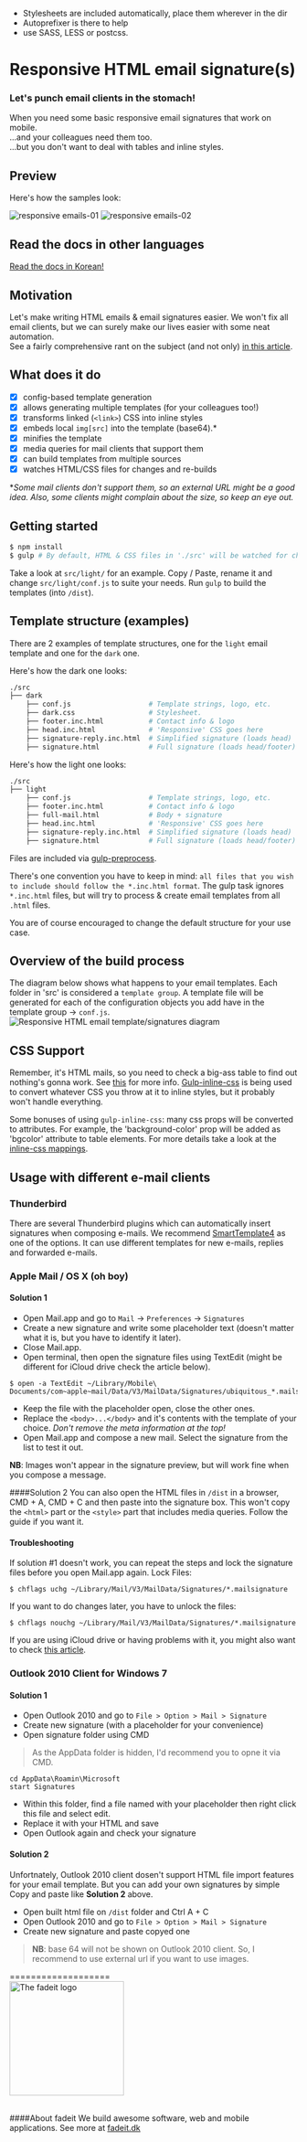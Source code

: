 - Stylesheets are included automatically, place them wherever in the dir
- Autoprefixer is there to help
- use SASS, LESS or postcss.

# Responsive HTML email signature(s)
### Let's punch email clients in the stomach!
When you need some basic responsive email signatures that work on mobile.<br/>
...and your colleagues need them too.<br/>
...but you don't want to deal with tables and inline styles.


## Preview
Here's how the samples look:

![responsive emails-01](https://cloud.githubusercontent.com/assets/1515742/10591900/13889d32-76b9-11e5-8dc0-b89d80189e93.png)
![responsive emails-02](https://cloud.githubusercontent.com/assets/1515742/10591901/139c4954-76b9-11e5-80f7-5b0ccaf5af81.png)

## Read the docs in other languages
[Read the docs in Korean!](/README_kor.md)

## Motivation
Let's make writing HTML emails & email signatures easier. We won't fix all email clients, but we can surely make our lives easier with some neat automation. <br/>
See a fairly comprehensive rant on the subject (and not only) [in this article](http://fadeit.dk/blog/post/html-emails-and-email-signatures-how-hard-can-it-be).


## What does it do
- [x] config-based template generation
- [x] allows generating multiple templates (for your colleagues too!)
- [x] transforms linked (`<link>`) CSS into inline styles
- [x] embeds local `img[src]` into the template (base64).*
- [x] minifies the template
- [x] media queries for mail clients that support them
- [x] can build templates from multiple sources
- [x] watches HTML/CSS files for changes and re-builds

**Some mail clients don't support them, so an external URL might be a good idea. Also, some clients might complain about the size, so keep an eye out.*


## Getting started
```bash
$ npm install
$ gulp # By default, HTML & CSS files in './src' will be watched for changes
```

Take a look at `src/light/` for an example. Copy / Paste, rename it and change `src/light/conf.js` to suite your needs. Run `gulp` to build the templates (into `/dist`).

## Template structure (examples)
There are 2 examples of template structures, one for the `light` email template and one for the `dark` one.

Here's how the dark one looks:
```bash
./src
├── dark
    ├── conf.js                   # Template strings, logo, etc.
    ├── dark.css                  # Stylesheet.
    ├── footer.inc.html           # Contact info & logo
    ├── head.inc.html             # 'Responsive' CSS goes here
    ├── signature-reply.inc.html  # Simplified signature (loads head)
    ├── signature.html            # Full signature (loads head/footer)
```

Here's how the light one looks:
```bash
./src
├── light
    ├── conf.js                   # Template strings, logo, etc.
    ├── footer.inc.html           # Contact info & logo
    ├── full-mail.html            # Body + signature 
    ├── head.inc.html             # 'Responsive' CSS goes here
    ├── signature-reply.inc.html  # Simplified signature (loads head)
    ├── signature.html            # Full signature (loads head/footer)
```

Files are included via [gulp-preprocess](https://www.npmjs.com/package/gulp-preprocess). 

There's one convention you have to keep in mind: `all files that you wish to include should follow the *.inc.html format`. The gulp task ignores `*.inc.html` files, but will try to process & create email templates from all `.html` files.

You are of course encouraged to change the default structure for your use case.


## Overview of the build process
The diagram below shows what happens to your email templates.
Each folder in 'src' is considered a `template group`. A template file will be generated for each of the configuration objects you add have in the template group -> `conf.js`.
![Responsive HTML email template/signatures diagram](http://fadeit.dk/posts/html-emails-and-email-signatures-how-hard-can-it-be/html-responsive-email-template-build-diagram.png)


## CSS Support
Remember, it's HTML mails, so you need to check a big-ass table to find out nothing's gonna work.
See [this](https://www.campaignmonitor.com/css/) for more info. [Gulp-inline-css](https://www.npmjs.com/package/gulp-inline-css) is being used to convert whatever CSS you throw at it to inline styles, but it probably won't handle everything.

Some bonuses of using `gulp-inline-css`: many css props will be converted to attributes. For example, the 'background-color' prop will be added as 'bgcolor' attribute to table elements.
For more details take a look at the [inline-css mappings](https://github.com/jonkemp/inline-css/blob/master/lib/setTableAttrs.js).


## Usage with different e-mail clients
### Thunderbird
There are several Thunderbird plugins which can automatically insert signatures when composing e-mails. We recommend [SmartTemplate4](https://addons.mozilla.org/en-us/thunderbird/addon/smarttemplate4) as one of the options. It can use different templates for new e-mails, replies and forwarded e-mails.


### Apple Mail / OS X (oh boy)

#### Solution 1
- Open Mail.app and go to `Mail` -> `Preferences` -> `Signatures`
- Create a new signature and write some placeholder text (doesn't matter what it is, but you have to identify it later).
- Close Mail.app.
- Open terminal, then open the signature files using TextEdit (might be different for iCloud drive check the article below).
```
$ open -a TextEdit ~/Library/Mobile\ Documents/com~apple~mail/Data/V3/MailData/Signatures/ubiquitous_*.mailsignature
```
- Keep the file with the placeholder open, close the other ones.
- Replace the `<body>...</body>` and it's contents with the template of your choice. *Don't remove the meta information at the top!*
- Open Mail.app and compose a new mail. Select the signature from the list to test it out.

**NB**: Images won't appear in the signature preview, but will work fine when you compose a message.


####Solution 2
You can also open the HTML files in `/dist` in a browser, CMD + A, CMD + C and then paste into the signature box. This won't copy the `<html>` part or the `<style>` part that includes media queries. Follow the guide if you want it.


#### Troubleshooting

If solution #1 doesn't work, you can repeat the steps and lock the signature files before you open Mail.app again.
Lock Files:
```
$ chflags uchg ~/Library/Mail/V3/MailData/Signatures/*.mailsignature
```

If you want to do changes later, you have to unlock the files:
```
$ chflags nouchg ~/Library/Mail/V3/MailData/Signatures/*.mailsignature
```

If you are using iCloud drive or having problems with it, you might also want to check [this article](http://matt.coneybeare.me/how-to-make-an-html-signature-in-apple-mail-for-el-capitan-os-x-10-dot-11/).

### Outlook 2010 Client for Windows 7

#### Solution 1 
- Open Outlook 2010 and go to `File > Option > Mail > Signature` 
- Create new signature (with a placeholder for your convenience)
- Open signature folder using CMD

> As the AppData folder is hidden, I'd recommend you to opne it via CMD.

```
cd AppData\Roamin\Microsoft
start Signatures 
```

- Within this folder, find a file named with your placeholder then right click this file and select edit.
- Replace it with your HTML and save
- Open Outlook again and check your signature

#### Solution 2
Unfortnately, Outlook 2010 client dosen't support HTML file import features for your email template. But you can add your own signatures by simple Copy and paste like **Solution 2** above. 

- Open built html file on `/dist` folder and Ctrl A + C 
- Open Outlook 2010 and go to `File > Option > Mail > Signature` 
- Create new signature and paste copyed one

> **NB**: base 64 will not be shown on Outlook 2010 client. So, I recommend to use external url if you want to use images. 

===================
<br/>
<a href="http:fadeit.dk"><img src="http://fadeit.dk/src/assets/img/brand/fadeit_logo_full.svg" alt="The fadeit logo" style="width:200px;"/></a><br/><br/>

####About fadeit
We build awesome software, web and mobile applications.
See more at [fadeit.dk](http://fadeit.dk)
